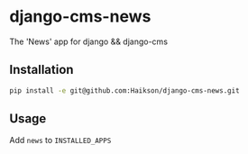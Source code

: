 django-cms-news
===============

The 'News' app for django &amp;&amp; django-cms

Installation
------------

```sh
pip install -e git@github.com:Haikson/django-cms-news.git
```

Usage
-----

Add ```news``` to ```INSTALLED_APPS```

